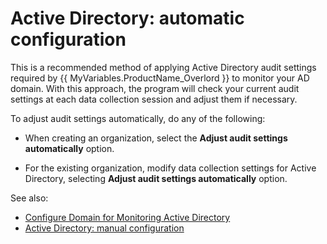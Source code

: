 # Active Directory: automatic configuration

This is a recommended method of applying Active Directory audit settings required by {{ MyVariables.ProductName_Overlord }} to monitor your AD domain. With this approach, the program will check your current audit settings at each data collection session and adjust them if necessary.

To adjust audit settings automatically, do any of the following:

- When creating an organization, select the **Adjust audit settings automatically** option.

- For the existing organization, modify data collection settings for Active Directory, selecting **Adjust audit settings automatically** option.

See also: 

- [Configure Domain for Monitoring Active Directory](/Configuration/AD/ADManual.md) 
- [Active Directory: manual configuration](/Configuration/AD/CfgManual.md) 